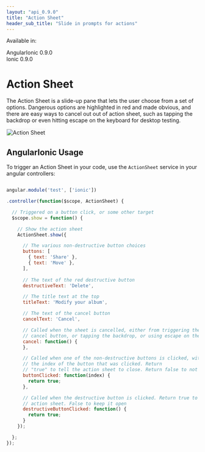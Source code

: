```yaml
---
layout: "api_0.9.0"
title: "Action Sheet"
header_sub_title: "Slide in prompts for actions"
---
```


Available in:
<div class="label label-danger">AngularIonic 0.9.0</div>
<div class="label label-primary">Ionic 0.9.0</div>


Action Sheet
===

The Action Sheet is a slide-up pane that lets the user choose from a set of options. Dangerous options are highlighted in red and made obvious, and there are easy ways to cancel out out of action sheet, such as tapping the backdrop or even hitting escape on the keyboard for desktop testing.


<img src="http://ionicframework.com.s3.amazonaws.com/docs/controllers/actionSheet.gif" alt="Action Sheet" style="border: 1px solid #eee">

## AngularIonic Usage

To trigger an Action Sheet in your code, use the `ActionSheet` service in your angular controllers:

```javascript

angular.module('test', ['ionic'])

.controller(function($scope, ActionSheet) {

  // Triggered on a button click, or some other target
  $scope.show = function() {

    // Show the action sheet
    ActionSheet.show({

      // The various non-destructive button choices
      buttons: [
        { text: 'Share' },
        { text: 'Move' },
      ],
  
      // The text of the red destructive button
      destructiveText: 'Delete',

      // The title text at the top
      titleText: 'Modify your album',

      // The text of the cancel button
      cancelText: 'Cancel',

      // Called when the sheet is cancelled, either from triggering the
      // cancel button, or tapping the backdrop, or using escape on the keyboard
      cancel: function() {
      },

      // Called when one of the non-destructive buttons is clicked, with
      // the index of the button that was clicked. Return
      // "true" to tell the action sheet to close. Return false to not close.
      buttonClicked: function(index) {
        return true;
      },

      // Called when the destructive button is clicked. Return true to close the
      // action sheet. False to keep it open
      destructiveButtonClicked: function() {
        return true;
      }
    });

  };
});
```
